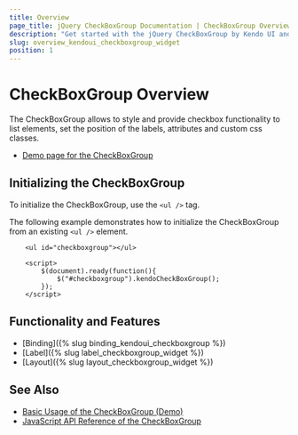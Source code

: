 ```yaml
---
title: Overview
page_title: jQuery CheckBoxGroup Documentation | CheckBoxGroup Overview
description: "Get started with the jQuery CheckBoxGroup by Kendo UI and learn how to create, initialize, and enable the widget."
slug: overview_kendoui_checkboxgroup_widget
position: 1
---
```


# CheckBoxGroup Overview

The CheckBoxGroup allows to style and provide checkbox functionality to list elements, set the position of the labels, attributes and custom css classes.

* [Demo page for the CheckBoxGroup](https://demos.telerik.com/kendo-ui/checkboxgroup/index)

## Initializing the CheckBoxGroup

To initialize the CheckBoxGroup, use the `<ul />` tag.

The following example demonstrates how to initialize the CheckBoxGroup from an existing `<ul />` element.

```dojo
    <ul id="checkboxgroup"></ul>

    <script>
        $(document).ready(function(){
            $("#checkboxgroup").kendoCheckBoxGroup();
        });
    </script>
```

## Functionality and Features

* [Binding]({% slug binding_kendoui_checkboxgroup %})
* [Label]({% slug label_checkboxgroup_widget %})
* [Layout]({% slug layout_checkboxgroup_widget %})

## See Also

* [Basic Usage of the CheckBoxGroup (Demo)](https://demos.telerik.com/kendo-ui/checkboxgroup/index)
* [JavaScript API Reference of the CheckBoxGroup](/api/javascript/ui/checkboxgroup)
